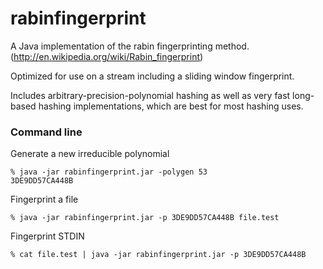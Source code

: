 rabinfingerprint
================

A Java implementation of the rabin fingerprinting method. (http://en.wikipedia.org/wiki/Rabin_fingerprint)

Optimized for use on a stream including a sliding window fingerprint.

Includes arbitrary-precision-polynomial hashing as well as very fast long-based hashing implementations, which are best for most hashing uses.

### Command line ###

Generate a new irreducible polynomial
```
% java -jar rabinfingerprint.jar -polygen 53
3DE9DD57CA448B
```

Fingerprint a file
```
% java -jar rabinfingerprint.jar -p 3DE9DD57CA448B file.test
```

Fingerprint STDIN
```
% cat file.test | java -jar rabinfingerprint.jar -p 3DE9DD57CA448B
```